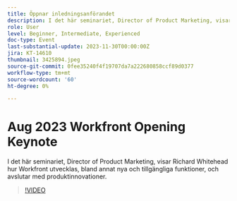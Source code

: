 ```yaml
---
title: Öppnar inledningsanförandet
description: I det här seminariet, Director of Product Marketing, visar Richard Whitehead hur Workfront utvecklas, bland annat nya och tillgängliga funktioner, och avslutar med produktinnovationer.
role: User
level: Beginner, Intermediate, Experienced
doc-type: Event
last-substantial-update: 2023-11-30T00:00:00Z
jira: KT-14610
thumbnail: 3425894.jpeg
source-git-commit: 0fee35240f4f19707da7a222680858ccf89d0377
workflow-type: tm+mt
source-wordcount: '60'
ht-degree: 0%

---
```



# Aug 2023 Workfront Opening Keynote

I det här seminariet, Director of Product Marketing, visar Richard Whitehead hur Workfront utvecklas, bland annat nya och tillgängliga funktioner, och avslutar med produktinnovationer.

>[!VIDEO](https://video.tv.adobe.com/v/3425894/?learn=on)
